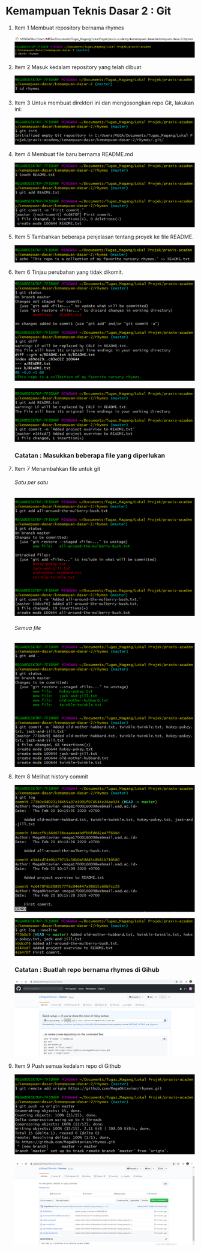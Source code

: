 # Kemampuan Teknis Dasar 2 : Git #

1. Item 1 Membuat repository bernama rhymes

   ![gambar 1](https://github.com/MegaOktavian/rhymes/blob/master/Gambar1/Gambar01.PNG)

2. Item 2 Masuk kedalam repository yang telah dibuat

   ![gambar 1](https://github.com/MegaOktavian/rhymes/blob/master/Gambar1/Gambar02.PNG)
   
3. Item 3 Untuk membuat direktori ini dan mengosongkan repo Git, lakukan ini:

   ![gambar 1](https://github.com/MegaOktavian/rhymes/blob/master/Gambar1/Gambar03.PNG)

4. Item 4 Membuat file baru bernama README.md 

   ![gambar 1](https://github.com/MegaOktavian/rhymes/blob/master/Gambar1/Gambar04.PNG)

5. Item 5 Tambahkan beberapa penjelasan tentang proyek ke file README.

   ![gambar 1](https://github.com/MegaOktavian/rhymes/blob/master/Gambar1/Gambar05.PNG)

6. Item 6 Tinjau perubahan yang tidak dikomit.

   ![gambar 1](https://github.com/MegaOktavian/rhymes/blob/master/Gambar1/Gambar06.PNG)
   <br></br>
   ![gambar 1](https://github.com/MegaOktavian/rhymes/blob/master/Gambar1/Gambar07.PNG)


   ### Catatan : Masukkan beberapa file yang diperlukan ###


7. Item 7 Menambahkan file untuk git 

   ###### Satu per satu ######
   ![gambar 1](https://github.com/MegaOktavian/rhymes/blob/master/Gambar1/Gambar08.PNG)

   ###### Semua file ######
   ![gambar 1](https://github.com/MegaOktavian/rhymes/blob/master/Gambar1/Gambar09.PNG)


8. Item 8 Melihat history commit

   ![gambar 1](https://github.com/MegaOktavian/rhymes/blob/master/Gambar1/Gambar10.PNG)

   ![gambar 1](https://github.com/MegaOktavian/rhymes/blob/master/Gambar1/Gambar11.PNG)


   ### Catatan : Buatlah repo bernama rhymes di Gihub ###

   ![gambar 1](https://github.com/MegaOktavian/rhymes/blob/master/Gambar1/Github01.PNG)


9. Item 9 Push semua kedalam repo di Github

   ![gambar 1](https://github.com/MegaOktavian/rhymes/blob/master/Gambar1/Gambar12.PNG)
   <br></br>
   ![gambar 1](https://github.com/MegaOktavian/rhymes/blob/master/Gambar1/Github02.PNG)
